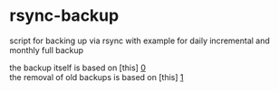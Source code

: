 # rsync-backup

script for backing up via rsync with example for daily incremental and monthly
full backup

the backup itself is based on [this] [0]  
the removal of old backups is based on [this] [1]  

[0]: https://blog.interlinked.org/tutorials/rsync_time_machine.html
[1]: https://dev-eth0.de/create-rotating-backups/
